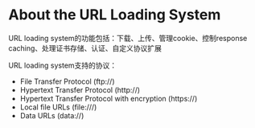 # About the URL Loading System

URL loading system的功能包括：下载、上传、管理cookie、控制response caching、处理证书存储、认证、自定义协议扩展

URL loading system支持的协议：

* File Transfer Protocol \(ftp://\)
* Hypertext Transfer Protocol \(http://\)
* Hypertext Transfer Protocol with encryption \(https://\)
* Local file URLs \(file:///\)
* Data URLs \(data://\)



